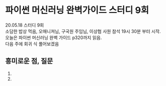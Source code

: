 # 파이썬 머신러닝 완벽가이드 스터디 9회
20.05.18 스터디 9회   
소담한 밥상 먹음, 오매니져님, 구국원 주임님, 이상협 사원 참석
19시 30분 부터 시작.  
오늘은 파이썬 머신러닝 완벽 가이드 p320까지 읽음.  
다음 주에 회귀 식 풀어보겠음  



## 흥미로운 점, 질문
1. 
2.  	
   